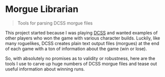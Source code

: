# Morgue Librarian

> Tools for parsing DCSS morgue files

This project started because I was playing [DCSS](https://crawl.develz.org/wordpress/) and wanted examples of other players who won the game with various character builds.  Luckily, like many roguelikes, DCSS creates plain text output files (morgues) at the end of each game with a ton of information about the game (win or lose).

So, with absolutely no promises as to validity or robustness, here are the tools I use to carve up huge numbers of DCSS morgue files and tease out useful information about winning runs.
